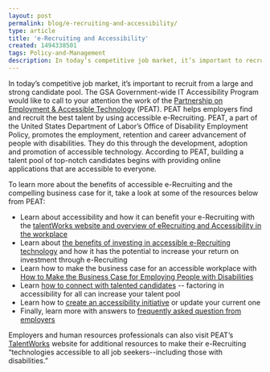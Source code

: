 ```yaml
---
layout: post
permalink: blog/e-recruiting-and-accessibility/
type: article
title: 'e-Recruiting and Accessibility'
created: 1494338501
tags: Policy-and-Management
description: In today’s competitive job market, it’s important to recruit from a large and strong candidate pool. 
---
```


In today’s competitive job market, it’s important to recruit from a large and strong candidate pool. The GSA Government-wide IT Accessibility Program would like to call to your attention the work of the [Partnership on Employment & Accessible Technology][1] (PEAT). PEAT helps employers find and recruit the best talent by using accessible e-Recruiting. PEAT, a part of the United States Department of Labor’s Office of Disability Employment Policy, promotes the employment, retention and career advancement of people with disabilities. They do this through the development, adoption and promotion of accessible technology. According to PEAT, building a talent pool of top-notch candidates begins with providing online applications that are accessible to everyone.

To learn more about the benefits of accessible e-Recruiting and the compelling business case for it, take a look at some of the resources below from PEAT:

  * <div>
      Learn about accessibility and how it can benefit your e-Recruiting with the <a href="http://www.peatworks.org/talentworks/erecruiting-accessibility">talentWorks website and overview of eRecruiting and Accessibility in the workplace</a>
    </div>

  * <div>
      Learn about <a href="http://www.peatworks.org/talentworks/erecruiting-accessibility/roi">the benefits of investing in accessible e-Recruiting technology</a> and how it has the potential to increase your return on investment through e-Recruiting
    </div>

  * <div>
      Learn how to make the business case for an accessible workplace with <a href="http://www.peatworks.org/content/accessibility-making-business-case-employers">How to Make the Business Case for Employing People with Disabilities</a>
    </div>

  * <div>
      Learn <a href="http://www.peatworks.org/blog/2016/feb/rethinking-how-you-connect-talented-candidates">how to connect with talented candidates</a> -- factoring in accessibility for all can increase your talent pool
    </div>

  * <div>
      Learn how to <a href="http://www.peatworks.org/action-steps/build-your-initiative">create an accessibility initiative</a> or update your current one
    </div>

  * <div>
      Finally, learn more with answers to <a href="http://www.peatworks.org/faq-page/109-0">frequently asked question from employers</a>
    </div>

Employers and human resources professionals can also visit PEAT’s [TalentWorks][2] website for additional resources to make their e-Recruiting “technologies accessible to all job seekers--including those with disabilities.”

 [1]: http://www.peatworks.org/
 [2]: http://www.peatworks.org/talentworks
